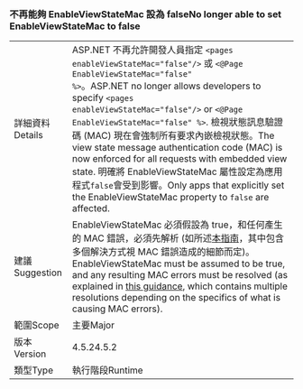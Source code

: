### <a name="no-longer-able-to-set-enableviewstatemac-to-false"></a><span data-ttu-id="0e880-101">不再能夠 EnableViewStateMac 設為 false</span><span class="sxs-lookup"><span data-stu-id="0e880-101">No longer able to set EnableViewStateMac to false</span></span>

|   |   |
|---|---|
|<span data-ttu-id="0e880-102">詳細資料</span><span class="sxs-lookup"><span data-stu-id="0e880-102">Details</span></span>|<span data-ttu-id="0e880-103">ASP.NET 不再允許開發人員指定 <code>&lt;pages enableViewStateMac=&quot;false&quot;/&gt;</code> 或 <code>&lt;@Page EnableViewStateMac=&quot;false&quot; %&gt;</code>。</span><span class="sxs-lookup"><span data-stu-id="0e880-103">ASP.NET no longer allows developers to specify <code>&lt;pages enableViewStateMac=&quot;false&quot;/&gt;</code> or <code>&lt;@Page EnableViewStateMac=&quot;false&quot; %&gt;</code>.</span></span> <span data-ttu-id="0e880-104">檢視狀態訊息驗證碼 (MAC) 現在會強制所有要求內嵌檢視狀態。</span><span class="sxs-lookup"><span data-stu-id="0e880-104">The view state message authentication code (MAC) is now enforced for all requests with embedded view state.</span></span> <span data-ttu-id="0e880-105">明確將 EnableViewStateMac 屬性設定為應用程式<code>false</code>會受到影響。</span><span class="sxs-lookup"><span data-stu-id="0e880-105">Only apps that explicitly set the EnableViewStateMac property to <code>false</code> are affected.</span></span>|
|<span data-ttu-id="0e880-106">建議</span><span class="sxs-lookup"><span data-stu-id="0e880-106">Suggestion</span></span>|<span data-ttu-id="0e880-107">EnableViewStateMac 必須假設為 true，和任何產生的 MAC 錯誤，必須先解析 (如所述[本指南](https://support.microsoft.com/kb/2915218)，其中包含多個解決方式視 MAC 錯誤造成的細節而定)。</span><span class="sxs-lookup"><span data-stu-id="0e880-107">EnableViewStateMac must be assumed to be true, and any resulting MAC errors must be resolved (as explained in [this guidance](https://support.microsoft.com/kb/2915218), which contains multiple resolutions depending on the specifics of what is causing MAC errors).</span></span>|
|<span data-ttu-id="0e880-108">範圍</span><span class="sxs-lookup"><span data-stu-id="0e880-108">Scope</span></span>|<span data-ttu-id="0e880-109">主要</span><span class="sxs-lookup"><span data-stu-id="0e880-109">Major</span></span>|
|<span data-ttu-id="0e880-110">版本</span><span class="sxs-lookup"><span data-stu-id="0e880-110">Version</span></span>|<span data-ttu-id="0e880-111">4.5.2</span><span class="sxs-lookup"><span data-stu-id="0e880-111">4.5.2</span></span>|
|<span data-ttu-id="0e880-112">類型</span><span class="sxs-lookup"><span data-stu-id="0e880-112">Type</span></span>|<span data-ttu-id="0e880-113">執行階段</span><span class="sxs-lookup"><span data-stu-id="0e880-113">Runtime</span></span>|

